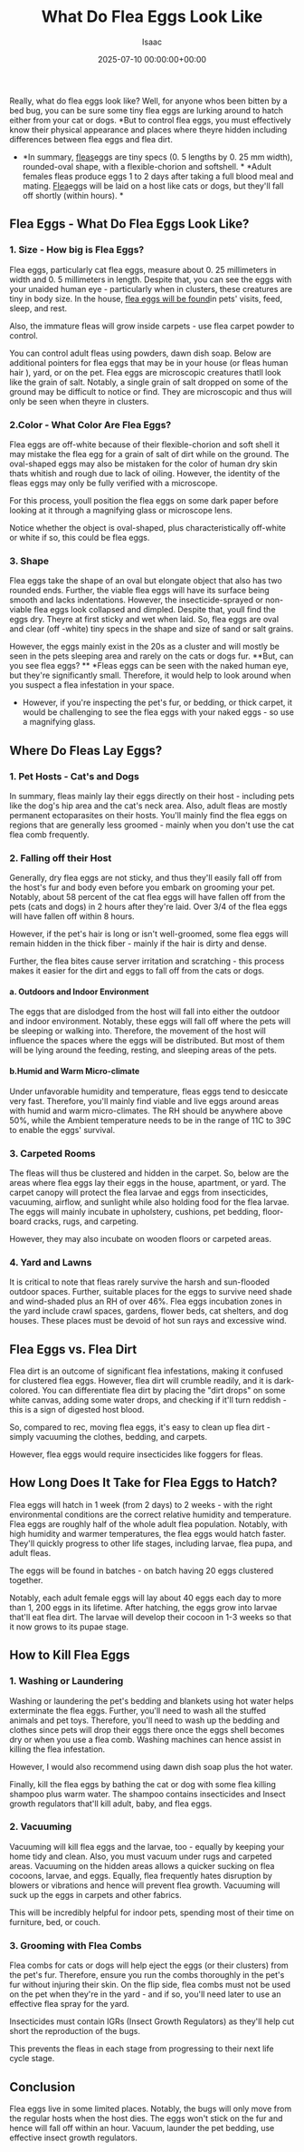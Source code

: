 ﻿---
title: What Do Flea Eggs Look Like
description: Really, what do flea eggs look like? Well, for anyone whos been bitten by a bed bug , you can be sure some tiny flea eggs are lurking around to hatch either...
slug: /what-do-flea-eggs-look-like/
date: 2025-07-10 00:00:00+00:00
lastmod: 2025-07-10 00:00:00+03:00
author: Isaac
categories:

- Fleas

- Guide
tags:

- fleas

- flea

- egg
layout: post
---

Really, what do flea eggs look like? Well, for anyone whos been bitten by a bed bug, you can be sure some tiny flea eggs are lurking around to hatch either from your cat or dogs. *But to control flea eggs, you must effectively know their physical appearance and places where theyre hidden including differences between flea eggs and flea dirt.

* *In summary, [fleas](https://pestpolicy.com/flea-eggs-vs-dandruff/)eggs are tiny specs (0. 5 lengths by 0. 25 mm width), rounded-oval shape, with a flexible-chorion and softshell. * *Adult females fleas produce eggs 1 to 2 days after taking a full blood meal and mating. [Flea](https://pestpolicy.com/how-long-do-flea-eggs-take-to-hatch/)eggs will be laid on a host like cats or dogs, but they'll fall off shortly (within hours). *

##  Flea Eggs - What Do Flea Eggs Look Like?

###  1. Size - How big is Flea Eggs?

Flea eggs, particularly cat flea eggs, measure about 0. 25 millimeters in width and 0. 5 millimeters in length. Despite that, you can see the eggs with your unaided human eye - particularly when in clusters, these creatures are tiny in body size. In the house, [flea eggs will be found](https://pestpolicy.com/flea-eggs-vs-dandruff/)in pets' visits, feed, sleep, and rest.

Also, the immature fleas will grow inside carpets - use flea carpet powder to control.

You can control adult fleas using powders, dawn dish soap. Below are additional pointers for flea eggs that may be in your house (or fleas human hair ), yard, or on the pet. Flea eggs are microscopic creatures thatll look like the grain of salt. Notably, a single grain of salt dropped on some of the ground may be difficult to notice or find. They are microscopic and thus will only be seen when theyre in clusters.

###  2.Color - What Color Are Flea Eggs?

Flea eggs are off-white because of their flexible-chorion and soft shell it may mistake the flea egg for a grain of salt of dirt while on the ground. The oval-shaped eggs may also be mistaken for the color of human dry skin thats whitish and rough due to lack of oiling. However, the identity of the fleas eggs may only be fully verified with a microscope.

For this process, youll position the flea eggs on some dark paper before looking at it through a magnifying glass or microscope lens.

Notice whether the object is oval-shaped, plus characteristically off-white or white if so, this could be flea eggs.

###  3. Shape

Flea eggs take the shape of an oval but elongate object that also has two rounded ends. Further, the viable flea eggs will have its surface being smooth and lacks indentations. However, the insecticide-sprayed or non-viable flea eggs look collapsed and dimpled. Despite that, youll find the eggs dry. Theyre at first sticky and wet when laid. So, flea eggs are oval and clear (off -white) tiny specs in the shape and size of sand or salt grains.

However, the eggs mainly exist in the 20s as a cluster and will mostly be seen in the pets sleeping area and rarely on the cats or dogs fur. **But, can you see flea eggs? ** *Fleas eggs can be seen with the naked human eye, but they're significantly small. Therefore, it would help to look around when you suspect a flea infestation in your space.

* However, if you're inspecting the pet's fur, or bedding, or thick carpet, it would be challenging to see the flea eggs with your naked eggs - so use a magnifying glass.

##  Where Do Fleas Lay Eggs?

###  1. Pet Hosts - Cat's and Dogs

In summary, fleas mainly lay their eggs directly on their host - including pets like the dog's hip area and the cat's neck area. Also, adult fleas are mostly permanent ectoparasites on their hosts. You'll mainly find the flea eggs on regions that are generally less groomed - mainly when you don't use the cat flea comb frequently.

###  2. Falling off their Host

Generally, dry flea eggs are not sticky, and thus they'll easily fall off from the host's fur and body even before you embark on grooming your pet. Notably, about 58 percent of the cat flea eggs will have fallen off from the pets (cats and dogs) in 2 hours after they're laid. Over 3/4 of the flea eggs will have fallen off within 8 hours.

However, if the pet's hair is long or isn't well-groomed, some flea eggs will remain hidden in the thick fiber - mainly if the hair is dirty and dense.

Further, the flea bites cause server irritation and scratching - this process makes it easier for the dirt and eggs to fall off from the cats or dogs.

####  a. Outdoors and Indoor Environment

The eggs that are dislodged from the host will fall into either the outdoor and indoor environment. Notably, these eggs will fall off where the pets will be sleeping or walking into. Therefore, the movement of the host will influence the spaces where the eggs will be distributed. But most of them will be lying around the feeding, resting, and sleeping areas of the pets.

####  b.Humid and Warm Micro-climate

Under unfavorable humidity and temperature, fleas eggs tend to desiccate very fast. Therefore, you'll mainly find viable and live eggs around areas with humid and warm micro-climates. The RH should be anywhere above 50%, while the Ambient temperature needs to be in the range of 11C to 39C to enable the eggs' survival.

###  3. Carpeted Rooms

The fleas will thus be clustered and hidden in the carpet. So, below are the areas where flea eggs lay their eggs in the house, apartment, or yard. The carpet canopy will protect the flea larvae and eggs from insecticides, vacuuming, airflow, and sunlight while also holding food for the flea larvae. The eggs will mainly incubate in upholstery, cushions, pet bedding, floor-board cracks, rugs, and carpeting.

However, they may also incubate on wooden floors or carpeted areas.

###  4. Yard and Lawns

It is critical to note that fleas rarely survive the harsh and sun-flooded outdoor spaces. Further, suitable places for the eggs to survive need shade and wind-shaded plus an RH of over 46%. Flea eggs incubation zones in the yard include crawl spaces, gardens, flower beds, cat shelters, and dog houses. These places must be devoid of hot sun rays and excessive wind.

##  Flea Eggs vs. Flea Dirt

Flea dirt is an outcome of significant flea infestations, making it confused for clustered flea eggs. However, flea dirt will crumble readily, and it is dark-colored. You can differentiate flea dirt by placing the "dirt drops" on some white canvas, adding some water drops, and checking if it'll turn reddish - this is a sign of digested host blood.

So, compared to rec, moving flea eggs, it's easy to clean up flea dirt - simply vacuuming the clothes, bedding, and carpets.

However, flea eggs would require insecticides like foggers for fleas.

##  How Long Does It Take for Flea Eggs to Hatch?

Flea eggs will hatch in 1 week (from 2 days) to 2 weeks - with the right environmental conditions are the correct relative humidity and temperature. Flea eggs are roughly half of the whole adult flea population. Notably, with high humidity and warmer temperatures, the flea eggs would hatch faster. They'll quickly progress to other life stages, including larvae, flea pupa, and adult fleas.

The eggs will be found in batches - on batch having 20 eggs clustered together.

Notably, each adult female eggs will lay about 40 eggs each day to more than 1, 200 eggs in its lifetime. After hatching, the eggs grow into larvae that'll eat flea dirt. The larvae will develop their cocoon in 1-3 weeks so that it now grows to its pupae stage.

##  How to Kill Flea Eggs

###  1. Washing or Laundering

Washing or laundering the pet's bedding and blankets using hot water helps exterminate the flea eggs. Further, you'll need to wash all the stuffed animals and pet toys. Therefore, you'll need to wash up the bedding and clothes since pets will drop their eggs there once the eggs shell becomes dry or when you use a flea comb. Washing machines can hence assist in killing the flea infestation.

However, I would also recommend using dawn dish soap plus the hot water.

Finally, kill the flea eggs by bathing the cat or dog with some flea killing shampoo plus warm water. The shampoo contains insecticides and Insect growth regulators that'll kill adult, baby, and flea eggs.

###  2. Vacuuming

Vacuuming will kill flea eggs and the larvae, too - equally by keeping your home tidy and clean. Also, you must vacuum under rugs and carpeted areas. Vacuuming on the hidden areas allows a quicker sucking on flea cocoons, larvae, and eggs. Equally, flea frequently hates disruption by blowers or vibrations and hence will prevent flea growth. Vacuuming will suck up the eggs in carpets and other fabrics.

This will be incredibly helpful for indoor pets, spending most of their time on furniture, bed, or couch.

###  3. Grooming with Flea Combs

Flea combs for cats or dogs will help eject the eggs (or their clusters) from the pet's fur. Therefore, ensure you run the combs thoroughly in the pet's fur without injuring their skin. On the flip side, flea combs must not be used on the pet when they're in the yard - and if so, you'll need later to use an effective flea spray for the yard.

Insecticides must contain IGRs (Insect Growth Regulators) as they'll help cut short the reproduction of the bugs.

This prevents the fleas in each stage from progressing to their next life cycle stage.

##  Conclusion

Flea eggs live in some limited places. Notably, the bugs will only move from the regular hosts when the host dies. The eggs won't stick on the fur and hence will fall off within an hour. Vacuum, launder the pet bedding, use effective insect growth regulators.
